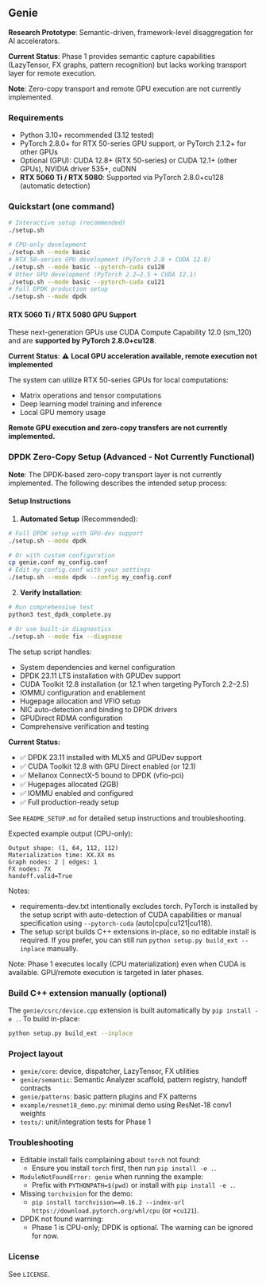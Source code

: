## Genie

**Research Prototype**: Semantic-driven, framework-level disaggregation for AI accelerators.

**Current Status**: Phase 1 provides semantic capture capabilities (LazyTensor, FX graphs, pattern recognition) but lacks working transport layer for remote execution.

**Note**: Zero-copy transport and remote GPU execution are not currently implemented.

### Requirements

- Python 3.10+ recommended (3.12 tested)
- PyTorch 2.8.0+ for RTX 50-series GPU support, or PyTorch 2.1.2+ for other GPUs
- Optional (GPU): CUDA 12.8+ (RTX 50-series) or CUDA 12.1+ (other GPUs), NVIDIA driver 535+, cuDNN
- **RTX 5060 Ti / RTX 5080**: Supported via PyTorch 2.8.0+cu128 (automatic detection)

### Quickstart (one command)

```bash
# Interactive setup (recommended)
./setup.sh

# CPU-only development
./setup.sh --mode basic
# RTX 50-series GPU development (PyTorch 2.8 + CUDA 12.8)
./setup.sh --mode basic --pytorch-cuda cu128
# Other GPU development (PyTorch 2.2–2.5 + CUDA 12.1)
./setup.sh --mode basic --pytorch-cuda cu121
# Full DPDK production setup
./setup.sh --mode dpdk
```

#### RTX 5060 Ti / RTX 5080 GPU Support

These next-generation GPUs use CUDA Compute Capability 12.0 (sm_120) and are **supported by PyTorch 2.8.0+cu128**.

**Current Status**: ⚠️ **Local GPU acceleration available, remote execution not implemented**

The system can utilize RTX 50-series GPUs for local computations:
- Matrix operations and tensor computations
- Deep learning model training and inference
- Local GPU memory usage

**Remote GPU execution and zero-copy transfers are not currently implemented.**

### DPDK Zero-Copy Setup (Advanced - Not Currently Functional)

**Note**: The DPDK-based zero-copy transport layer is not currently implemented. The following describes the intended setup process:

#### Setup Instructions

1. **Automated Setup** (Recommended):
```bash
# Full DPDK setup with GPU-dev support
./setup.sh --mode dpdk

# Or with custom configuration
cp genie.conf my_config.conf
# Edit my_config.conf with your settings
./setup.sh --mode dpdk --config my_config.conf
```

2. **Verify Installation**:
```bash
# Run comprehensive test
python3 test_dpdk_complete.py

# Or use built-in diagnostics
./setup.sh --mode fix --diagnose
```

The setup script handles:
- System dependencies and kernel configuration
- DPDK 23.11 LTS installation with GPUDev support
- CUDA Toolkit 12.8 installation (or 12.1 when targeting PyTorch 2.2–2.5)
- IOMMU configuration and enablement
- Hugepage allocation and VFIO setup
- NIC auto-detection and binding to DPDK drivers
- GPUDirect RDMA configuration
- Comprehensive verification and testing

**Current Status:**
- ✅ DPDK 23.11 installed with MLX5 and GPUDev support
- ✅ CUDA Toolkit 12.8 with GPU Direct enabled (or 12.1)
- ✅ Mellanox ConnectX-5 bound to DPDK (vfio-pci)
- ✅ Hugepages allocated (2GB)
- ✅ IOMMU enabled and configured
- ✅ Full production-ready setup

See `README_SETUP.md` for detailed setup instructions and troubleshooting.

Expected example output (CPU-only):

```
Output shape: (1, 64, 112, 112)
Materialization time: XX.XX ms
Graph nodes: 2 | edges: 1
FX nodes: 7X
handoff.valid=True
```

Notes:
- requirements-dev.txt intentionally excludes torch. PyTorch is installed by the setup script with auto-detection of CUDA capabilities or manual specification using `--pytorch-cuda` (auto|cpu|cu121|cu118).
- The setup script builds C++ extensions in-place, so no editable install is required. If you prefer, you can still run `python setup.py build_ext --inplace` manually.

Note: Phase 1 executes locally (CPU materialization) even when CUDA is available. GPU/remote execution is targeted in later phases.

### Build C++ extension manually (optional)

The `genie/csrc/device.cpp` extension is built automatically by `pip install -e .`. To build in-place:

```bash
python setup.py build_ext --inplace
```

### Project layout

- `genie/core`: device, dispatcher, LazyTensor, FX utilities
- `genie/semantic`: Semantic Analyzer scaffold, pattern registry, handoff contracts
- `genie/patterns`: basic pattern plugins and FX patterns
- `example/resnet18_demo.py`: minimal demo using ResNet-18 conv1 weights
- `tests/`: unit/integration tests for Phase 1

### Troubleshooting

- Editable install fails complaining about `torch` not found:
  - Ensure you install `torch` first, then run `pip install -e .`.
- `ModuleNotFoundError: genie` when running the example:
  - Prefix with `PYTHONPATH=$(pwd)` or install with `pip install -e .`.
- Missing `torchvision` for the demo:
  - `pip install torchvision==0.16.2 --index-url https://download.pytorch.org/whl/cpu` (or `+cu121`).
- DPDK not found warning:
  - Phase 1 is CPU-only; DPDK is optional. The warning can be ignored for now.

### License

See `LICENSE`.
